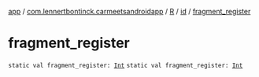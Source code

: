 [app](../../../index.md) / [com.lennertbontinck.carmeetsandroidapp](../../index.md) / [R](../index.md) / [id](index.md) / [fragment_register](./fragment_register.md)

# fragment_register

`static val fragment_register: `[`Int`](https://kotlinlang.org/api/latest/jvm/stdlib/kotlin/-int/index.html)
`static val fragment_register: `[`Int`](https://kotlinlang.org/api/latest/jvm/stdlib/kotlin/-int/index.html)